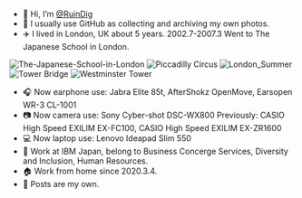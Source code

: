 - 👋 Hi, I’m [@RuinDig](https://github.com/RuinDig)
- 👀 I usually use GitHub as collecting and archiving my own photos.
- ✈️ I lived in London, UK about 5 years. 2002.7-2007.3 Went to The Japanese School in London.

![The-Japanese-School-in-London](https://user-images.githubusercontent.com/20723919/128956650-59f40d1e-85eb-4d8c-bae2-8de77557a450.JPG)
![Piccadilly Circus](https://user-images.githubusercontent.com/20723919/128959485-4f5722c4-cda2-4da2-9d63-c4223b806b63.JPG)
![London_Summer](https://user-images.githubusercontent.com/20723919/128961419-f96fc26e-cc20-4f53-bd4a-d9205e1b1ae5.JPG)
![Tower Bridge](https://user-images.githubusercontent.com/20723919/128961487-a4b00314-90cf-4b77-91bf-bbf48be328c9.JPG)
![Westminster Tower](https://user-images.githubusercontent.com/20723919/128961640-9fc60c90-3c75-4085-b840-4c2843783c52.JPG)

- 🎧 Now earphone use: Jabra Elite 85t, AfterShokz OpenMove, Earsopen WR-3 CL-1001
- 📷 Now camera use: Sony Cyber-shot DSC-WX800  Previously: CASIO High Speed EXILIM EX-FC100, CASIO High Speed EXILIM EX-ZR1600
- 💻 Now laptop use: Lenovo Ideapad Slim 550
- 🏢 Work at IBM Japan, belong to Business Concerge Services, Diversity and Inclusion, Human Resources.
- 🏠 Work from home since 2020.3.4.
- 🔑 Posts are my own.
